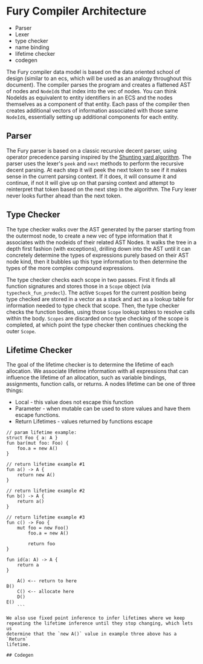 # Fury Compiler Architecture

- Parser
- Lexer
- type checker
- name binding
- lifetime checker
- codegen

The Fury compiler data model is based on the data oriented school of design
(similar to an ecs, which will be used as an analogy throughout this document).
The compiler parses the program and creates a flattened AST of nodes and
`NodeId`s that index into the vec of nodes. You can think NodeIds as equivalent
to entity identifiers in an ECS and the nodes themselves as a component of that
entity. Each pass of the compiler then creates additional  vectors of
information associated with those same `NodeId`s, essentially setting up
additional components for each entity.

## Parser

The Fury parser is based on a classic recursive decent parser, using operator
precedence parsing inspired by the [Shunting yard
algorithm](https://en.wikipedia.org/wiki/Shunting_yard_algorithm). The parser
uses the lexer's `peek` and `next` methods to perform the recursive decent
parsing. At each step it will peek the next token to see if it makes sense in
the current parsing context. If it does, it will consume it and continue, if
not it will give up on that parsing context and attempt to reinterpret that
token based on the next step in the algorithm. The Fury lexer never looks
further ahead than the next token.

## Type Checker

The type checker walks over the AST generated by the parser starting from the
outermost node, to create a new vec of type information that it associates with
the nodeids of their related AST Nodes. It walks the tree in a depth first
fashion (with exceptions), drilling down into the AST until it can concretely
determine the types of expressions purely based on their AST node kind, then it
bubbles up this type information to then determine the types of the more
complex compound expressions.

The type checker checks each scope in two passes. First it finds all function
signatures and stores those in a `Scope` object (via `typecheck_fun_predecl`).
The active `Scope`s for the current position being type checked are stored in a
vector as a stack and act as a lookup table for information needed to type
check that scope. Then, the type checker checks the function bodies, using
those `Scope` lookup tables to resolve calls within the body. `Scopes` are
discarded once type checking of the scope is completed, at which point the type
checker then continues checking the outer `Scope`.

## Lifetime Checker

The goal of the lifetime checker is to determine the lifetime of each
allocation. We associate lifetime information with all expressions that can
influence the lifetime of an allocation, such as variable bindings,
assignments, function calls, or returns. A nodes lifetime can be one of three
things:

* Local - this value does not escape this function
* Parameter - when mutable can be used to store values and have them escape functions.
* Return Lifetimes - values returned by functions escape


```
// param lifetime example:
struct Foo { a: A }
fun bar(mut foo: Foo) {
    foo.a = new A()
}

// return lifetime example #1
fun a() -> A {
    return new A()
}

// return lifetime example #2
fun b() -> A {
    return a()
}

// return lifetime example #3
fun c() -> Foo {
    mut foo = new Foo()
        foo.a = new A()

        return foo
}
```

```
fun id(a: A) -> A {
    return a
}

```

```
    A() <-- return to here
B()
    C() <-- allocate here
    D()
E()
    ```

We also use fixed point inference to infer lifetimes where we keep
repeating the lifetime inference until they stop changing, which lets us
determine that the `new A()` value in example three above has a `Return`
lifetime.

## Codegen
